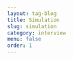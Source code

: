 ```yaml
---
layout: tag-blog
title: Simulation
slug: simulation
category: interview
menu: false
order: 1
---
```

